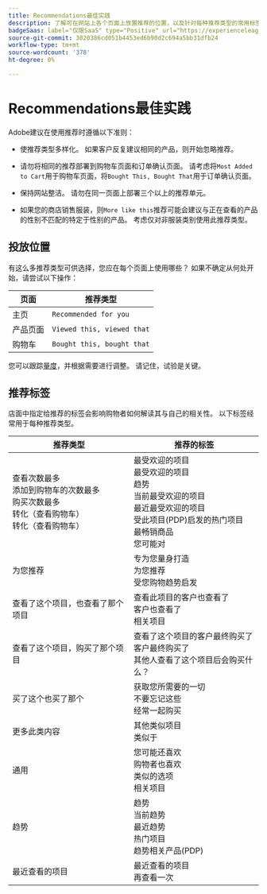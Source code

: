```yaml
---
title: Recommendations最佳实践
description: 了解可在网站上各个页面上放置推荐的位置，以及针对每种推荐类型的常用标签的建议。
badgeSaas: label="仅限SaaS" type="Positive" url="https://experienceleague.adobe.com/en/docs/commerce/user-guides/product-solutions" tooltip="仅适用于Adobe Commerce as a Cloud Service和Adobe Commerce Optimizer项目(Adobe管理的SaaS基础架构)。"
source-git-commit: 3020386cd051b4453ed6b90d2c694a5bb31dfb24
workflow-type: tm+mt
source-wordcount: '378'
ht-degree: 0%

---
```


# Recommendations最佳实践

Adobe建议在使用推荐时遵循以下准则：

- 使推荐类型多样化。 如果客户反复建议相同的产品，则开始忽略推荐。

- 请勿将相同的推荐部署到购物车页面和订单确认页面。 请考虑将`Most Added to Cart`用于购物车页面，将`Bought This, Bought That`用于订单确认页面。

- 保持网站整洁。 请勿在同一页面上部署三个以上的推荐单元。

- 如果您的商店销售服装，则`More like this`推荐可能会建议与正在查看的产品的性别不匹配的特定于性别的产品。 考虑仅对非服装类别使用此推荐类型。

## 投放位置

有这么多推荐类型可供选择，您应在每个页面上使用哪些？ 如果不确定从何处开始，请尝试以下操作：

| 页面 | 推荐类型 |
|---|---|
| 主页 | `Recommended for you` |
| 产品页面 | `Viewed this, viewed that` |
| 购物车 | `Bought this, bought that` |

您可以跟踪[量度](../../manage-results/recommendation-performance.md)，并根据需要进行调整。 请记住，试验是关键。

## 推荐标签

店面中指定给推荐的标签会影响购物者如何解读其与自己的相关性。 以下标签经常用于每种推荐类型。

| 推荐类型 | 推荐的标签 |
|---|---|
| 查看次数最多<br>添加到购物车的次数最多<br>购买次数最多<br>转化（查看购物车）<br>转化（查看购物车） | 最受欢迎的项目<br>最受欢迎的项目<br>趋势<br>当前最受欢迎的项目<br>最近最受欢迎的项目<br>受此项目(PDP)启发的热门项目<br>最畅销商品<br>您可能对 |
| 为您推荐 | 专为您量身打造<br>为您推荐<br>受您购物趋势启发 |
| 查看了这个项目，也查看了那个项目 | 查看此项目的客户也查看了<br>客户也查看了<br>相关项目 |
| 查看了这个项目，购买了那个项目 | 查看了这个项目的客户最终购买了<br>客户最终购买了<br>其他人查看了这个项目后会购买什么？ |
| 买了这个也买了那个 | 获取您所需要的一切<br>不要忘记这些<br>经常一起购买 |
| 更多此类内容 | 其他类似项目<br>类似于 |
| 通用 | 您可能还喜欢<br>购物者也喜欢<br>类似的选项<br>相关项目 |
| 趋势 | 趋势<br>当前趋势<br>最近趋势<br>热门项目<br>趋势相关产品(PDP) |
| 最近查看的项目 | 最近查看的项目<br>再查看一次 |
